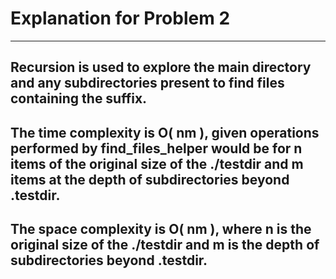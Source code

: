 # Explanation for Problem 2
-------------------------------------------------

## Recursion is used to explore the main directory and any subdirectories present to find files containing the suffix.
## The time complexity is O( nm ), given operations performed by find_files_helper would be for n items of the original size of the ./testdir and m items at the depth of subdirectories beyond .testdir.
## The space complexity is O( nm ), where n is the original size of the ./testdir and m is the depth of subdirectories beyond .testdir.